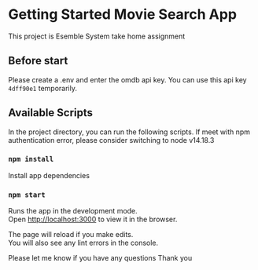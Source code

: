 # Getting Started Movie Search App

This project is Esemble System take home assignment

## Before start

Please create a .env and enter the omdb api key. You can use this api key `4dff90e1` temporarily.

## Available Scripts

In the project directory, you can run the following scripts. If meet with npm authentication error, please consider switching to node v14.18.3

### `npm install`

Install app dependencies

### `npm start`

Runs the app in the development mode.\
Open [http://localhost:3000](http://localhost:3000) to view it in the browser.

The page will reload if you make edits.\
You will also see any lint errors in the console.

Please let me know if you have any questions
Thank you
